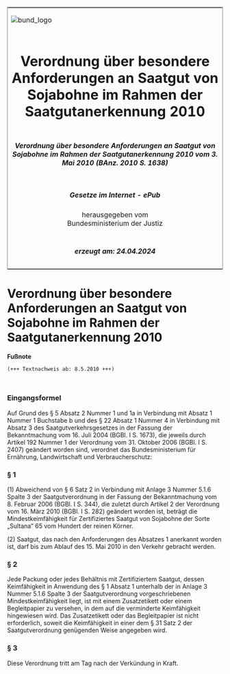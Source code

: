 <span id="DECKBLATT.html"></span>

<table border="0" frame="border" width="100%">

<tr valign="top">

<td align="left">

![bund\_logo](BfJ_2021_Web_de_de.gif)

</td>

<td align="right">

 

</td>

</tr>

<tr align="center" valign="middle">

<td colspan="2">

# Verordnung über besondere Anforderungen an Saatgut von Sojabohne im Rahmen der Saatgutanerkennung 2010

</td>

</tr>

<tr align="center" valign="middle">

<td colspan="2">

##### Verordnung über besondere Anforderungen an Saatgut von Sojabohne im Rahmen der Saatgutanerkennung 2010 vom 3. Mai 2010 (BAnz. 2010 S. 1638)

</td>

</tr>

<tr align="center" valign="middle">

<td colspan="2">

  
  

##### Gesetze im Internet - ePub  
  
herausgegeben vom  
Bundesministerium der Justiz

</td>

</tr>

<tr align="center" valign="bottom">

<td colspan="2">

  
  

##### erzeugt am: 24.04.2024

</td>

</tr>

</table>

<span id="BJNR507000010.html"></span>

# Verordnung über besondere Anforderungen an Saatgut von Sojabohne im Rahmen der Saatgutanerkennung 2010

<div>

  
**Fußnote**

<div class="jnhtml">

<div>

<div class="jurAbsatz">

  

``` 
(+++ Textnachweis ab: 8.5.2010 +++)

 
```

</div>

</div>

</div>

</div>

<span id="BJNR507000010BJNE000100000.html"></span>

### Eingangsformel  

<div>

<div class="jnhtml">

<div>

<div class="jurAbsatz">

Auf Grund des § 5 Absatz 2 Nummer 1 und 1a in Verbindung mit Absatz 1
Nummer 1 Buchstabe b und des § 22 Absatz 1 Nummer 4 in Verbindung mit
Absatz 3 des Saatgutverkehrsgesetzes in der Fassung der Bekanntmachung
vom 16. Juli 2004 (BGBl. I S. 1673), die jeweils durch Artikel 192
Nummer 1 der Verordnung vom 31. Oktober 2006 (BGBl. I S. 2407) geändert
worden sind, verordnet das Bundesministerium für Ernährung,
Landwirtschaft und Verbraucherschutz:

</div>

</div>

</div>

</div>

<span id="BJNR507000010BJNE000200000.html"></span>

### § 1  

<div>

<div class="jnhtml">

<div>

<div class="jurAbsatz">

(1) Abweichend von § 6 Satz 2 in Verbindung mit Anlage 3 Nummer 5.1.6
Spalte 3 der Saatgutverordnung in der Fassung der Bekanntmachung vom 8.
Februar 2006 (BGBl. I S. 344), die zuletzt durch Artikel 2 der
Verordnung vom 16. März 2010 (BGBl. I S. 282) geändert worden ist,
beträgt die Mindestkeimfähigkeit für Zertifiziertes Saatgut von
Sojabohne der Sorte „Sultana” 65 vom Hundert der reinen Körner.

</div>

<div class="jurAbsatz">

(2) Saatgut, das nach den Anforderungen des Absatzes 1 anerkannt worden
ist, darf bis zum Ablauf des 15. Mai 2010 in den Verkehr gebracht
werden.

</div>

</div>

</div>

</div>

<span id="BJNR507000010BJNE000300000.html"></span>

### § 2  

<div>

<div class="jnhtml">

<div>

<div class="jurAbsatz">

Jede Packung oder jedes Behältnis mit Zertifiziertem Saatgut, dessen
Keimfähigkeit in Anwendung des § 1 Absatz 1 unterhalb der in Anlage 3
Nummer 5.1.6 Spalte 3 der Saatgutverordnung vorgeschriebenen
Mindestkeimfähigkeit liegt, ist mit einem Zusatzetikett oder einem
Begleitpapier zu versehen, in dem auf die verminderte Keimfähigkeit
hingewiesen wird. Das Zusatzetikett oder das Begleitpapier ist nicht
erforderlich, soweit die Keimfähigkeit in einer dem § 31 Satz 2 der
Saatgutverordnung genügenden Weise angegeben wird.

</div>

</div>

</div>

</div>

<span id="BJNR507000010BJNE000400000.html"></span>

### § 3  

<div>

<div class="jnhtml">

<div>

<div class="jurAbsatz">

Diese Verordnung tritt am Tag nach der Verkündung in Kraft.

</div>

</div>

</div>

</div>
